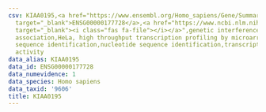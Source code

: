 ```yaml
---
csv: KIAA0195,<a href="https://www.ensembl.org/Homo_sapiens/Gene/Summary?db=core;g=ENSG00000177728"
  target="_blank">ENSG00000177728</a>,<a href="https://www.ncbi.nlm.nih.gov/pubmed/17216044"
  target="_blank"><i class="fas fa-file"></i></a>",genetic interference,functional
  association,HeLa, high throughput transcription profiling by microarray,nucleotide
  sequence identification,nucleotide sequence identification,transcriptional regulation,up-regulates
  activity
data_alias: KIAA0195
data_id: ENSG00000177728
data_numevidence: 1
data_species: Homo sapiens
data_taxid: '9606'
title: KIAA0195
---
```

